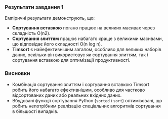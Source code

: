 
### Результати завдання 1

Емпіричні результати демонструють, що:

- **Сортування вставкою** погано працює на великих масивах через складність O(n2).
- **Сортування злиттям** працює набагато краще з великими масивами, що відповідає його складності O(n log ⁡n).
- **Timsort** є найефективнішим загалом, особливо для великих наборів даних, оскільки він використовує як сортування злиттям, так і сортування вставкою для оптимізації продуктивності.

### Висновки

- Комбінація сортування злиттям і сортування вставкою Timsort робить його набагато ефективнішим, особливо для частково відсортованих даних або реальних вхідних даних.
- Вбудовані функції сортування Python (`sorted` і `sort`)  оптимізовані, що робить непотрібним реалізацію спеціальних алгоритмів сортування в більшості випадків.